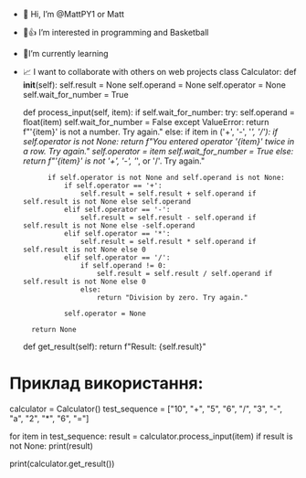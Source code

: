 - 👋 Hi, I’m @MattPY1 or Matt
- 💙👍 I’m interested in programming and Basketball
- 🪬I’m currently learning 
- 📈 I want to collaborate with others on web projects
class Calculator:
    def __init__(self):
        self.result = None
        self.operand = None
        self.operator = None
        self.wait_for_number = True

    def process_input(self, item):
        if self.wait_for_number:
            try:
                self.operand = float(item)
                self.wait_for_number = False
            except ValueError:
                return f"'{item}' is not a number. Try again."
        else:
            if item in ('+', '-', '*', '/'):
                if self.operator is not None:
                    return f"You entered operator '{item}' twice in a row. Try again."
                self.operator = item
                self.wait_for_number = True
            else:
                return f"'{item}' is not '+', '-', '*', or '/'. Try again."

            if self.operator is not None and self.operand is not None:
                if self.operator == '+':
                    self.result = self.result + self.operand if self.result is not None else self.operand
                elif self.operator == '-':
                    self.result = self.result - self.operand if self.result is not None else -self.operand
                elif self.operator == '*':
                    self.result = self.result * self.operand if self.result is not None else 0
                elif self.operator == '/':
                    if self.operand != 0:
                        self.result = self.result / self.operand if self.result is not None else 0
                    else:
                        return "Division by zero. Try again."

                self.operator = None

        return None

    def get_result(self):
        return f"Result: {self.result}"


# Приклад використання:

calculator = Calculator()
test_sequence = ["10", "+", "5", "6", "/", "3", "-", "a", "2", "*", "6", "="]

for item in test_sequence:
    result = calculator.process_input(item)
    if result is not None:
        print(result)

print(calculator.get_result())